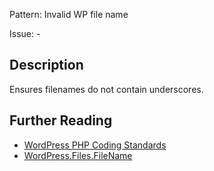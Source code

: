 Pattern: Invalid WP file name

Issue: -

## Description

Ensures filenames do not contain underscores.

## Further Reading

* [WordPress PHP Coding Standards](https://make.wordpress.org/core/handbook/best-practices/coding-standards/php/#naming-conventions)
* [WordPress.Files.FileName](https://github.com/WordPress/WordPress-Coding-Standards/tree/develop/WordPress/Sniffs/Files/FileNameSniff.php)